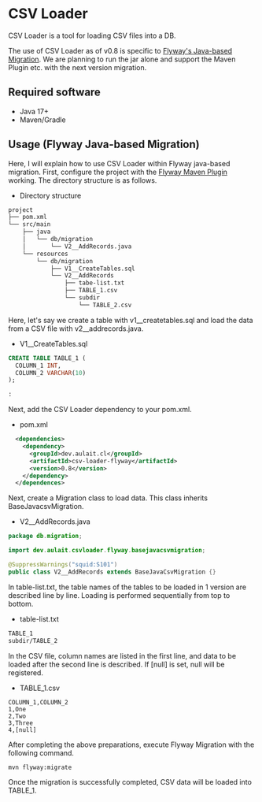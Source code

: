 # CSV Loader

CSV Loader is a tool for loading CSV files into a DB.

The use of CSV Loader as of v0.8 is specific to [Flyway's Java-based Migration](https://flywaydb.org/documentation/concepts/migrations#java-based-migrations). We are planning to run the jar alone and support the Maven Plugin etc. with the next version migration.

## Required software

- Java 17+
- Maven/Gradle

## Usage (Flyway Java-based Migration)

Here, I will explain how to use CSV Loader within Flyway java-based migration.
First, configure the project with the [Flyway Maven Plugin](https://flywaydb.org/documentation/usage/maven/) working. The directory structure is as follows.

- Directory structure

```txt
project
├── pom.xml
└── src/main
    ├── java
    │   └── db/migration
    │       └── V2__AddRecords.java
    └── resources
        └── db/migration
            ├── V1__CreateTables.sql
            └── V2__AddRecords
                ├── tabe-list.txt
                ├── TABLE_1.csv
                └── subdir
                    └── TABLE_2.csv
```

Here, let's say we create a table with v1__createtables.sql and load the data from a CSV file with v2__addrecords.java.

- V1__CreateTables.sql

```sql
CREATE TABLE TABLE_1 (
  COLUMN_1 INT,
  COLUMN_2 VARCHAR(10)
);

:
```

Next, add the CSV Loader dependency to your pom.xml.

- pom.xml

```xml
  <dependencies>
    <dependency>
      <groupId>dev.aulait.cl</groupId>
      <artifactId>csv-loader-flyway</artifactId>
      <version>0.8</version>
    </dependency>
  </dependences>
```

Next, create a Migration class to load data. This class inherits BaseJavacsvMigration.

- V2__AddRecords.java

```java
package db.migration;

import dev.aulait.csvloader.flyway.basejavacsvmigration;

@SuppressWarnings("squid:S101")
public class V2__AddRecords extends BaseJavaCsvMigration {}
```

In table-list.txt, the table names of the tables to be loaded in 1 version are described line by line. Loading is performed sequentially from top to bottom.

- table-list.txt

```txt
TABLE_1
subdir/TABLE_2
```

In the CSV file, column names are listed in the first line, and data to be loaded after the second line is described. 
If [null] is set, null will be registered.

- TABLE_1.csv

```csv
COLUMN_1,COLUMN_2
1,One
2,Two
3,Three
4,[null]
```

After completing the above preparations, execute Flyway Migration with the following command.

```sh
mvn flyway:migrate
```

Once the migration is successfully completed, CSV data will be loaded into TABLE_1.